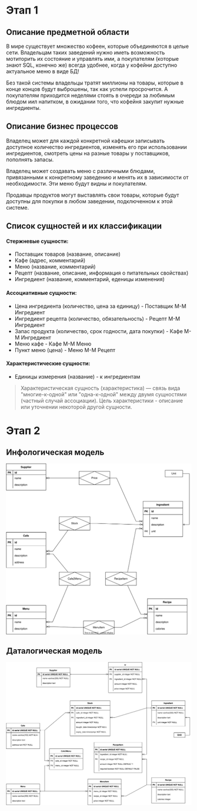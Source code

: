 # Этап 1

## Описание предметной области

В мире существует множество кофеен, которые объединяются в целые сети. Владельцам таких заведений нужно иметь возможность мотиторить их состояние и управлять ими, а покупателям (которые знают SQL, конечно же) всегда удобнее, когда у кофейни доступно актуальное меню в виде БД!

Без такой системы владельцы тратят миллионы на товары, которые в конце концов будут выброшены, так как успели просрочится. А покупателям приходится неделями стоять в очереди за любимым блюдом иил напитком, в ожидании того, что кофейня закупит нужные ингредиенты.

## Описание бизнес процессов

Владелец может для каждой конкретной кафешки записывать доступное количество ингредиентов, изменять его при использовании ингредиентов, смотреть цены на разные товары у поставщиков, пополнять запасы.

Владелец может создавать меню с различными блюдами, привязанными к конкретному заведению и менять их в зависимости от необходимости. Эти меню будут видны и покупателям.

Продавцы продуктов могут выставлять свои товары, которые будут доступны для покупки в любом заведении, подключенном к этой системе.

## Список сущностей и их классификации

#### Стержневые сущности:
* Поставщик товаров (название, описание)
* Кафе (адрес, комментарий)
* Меню (название, комментарий)
* Рецепт (название, описание, информация о питательных свойствах)
* Ингредиент (название, комментарий, еденицы изменения)

#### Ассоциативные сущности:
* Цена ингредиента (количество, цена за единицу) - Поставщик M-M Ингредиент
* Ингредиент рецепта (количество, обязательность) - Рецепт M-M Ингредиент
* Запас продукта (количество, срок годности, дата покупки) - Кафе M-M Ингредиент
* Меню кафе - Кафе М-М Меню
* Пункт меню (цена) - Меню М-М Рецепт

#### Характеристические сущности:
* Единицы измерения (название) - к ингредиентам

> Характеристическая сущность (характеристика) — связь
вида "многие-к-одной" или "одна-к-одной" между двумя
сущностями (частный случай ассоциации). Цель
характеристики - описание или уточнении некоторой
другой сущности.

# Этап 2

## Инфологическая модель

![Инфологическая](fig/infological.svg)

## Даталогическая модель

![Даталогическая](fig/datalogical.svg)

